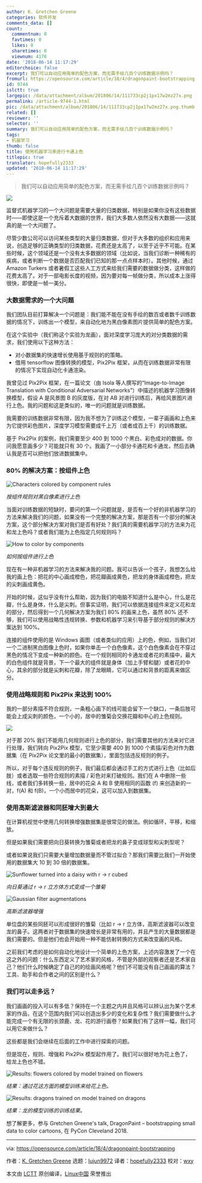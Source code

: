 ```yaml
---
author: K. Gretchen Greene
categories: 软件开发
comments_data: []
count:
  commentnum: 0
  favtimes: 0
  likes: 0
  sharetimes: 0
  viewnum: 4176
date: '2018-06-14 11:17:29'
editorchoice: false
excerpt: 我们可以自动应用简单的配色方案，而无需手绘几百个训练数据示例吗？
fromurl: https://opensource.com/article/18/4/dragonpaint-bootstrapping
id: 9744
islctt: true
largepic: /data/attachment/album/201806/14/111733cp2j1px17w2mz27x.png
permalink: /article-9744-1.html
pic: /data/attachment/album/201806/14/111733cp2j1px17w2mz27x.png.thumb.jpg
related: []
reviewer: ''
selector: ''
summary: 我们可以自动应用简单的配色方案，而无需手绘几百个训练数据示例吗？
tags:
- 机器学习
thumb: false
title: 使用机器学习来进行卡通上色
titlepic: true
translator: hopefully2333
updated: '2018-06-14 11:17:29'
---
```



> 
> 我们可以自动应用简单的配色方案，而无需手绘几百个训练数据示例吗？
> 
> 
> 


![](/data/attachment/album/201806/14/111733cp2j1px17w2mz27x.png)


监督式机器学习的一个大问题是需要大量的归类数据，特别是如果你没有这些数据时——即使这是一个充斥着大数据的世界，我们大多数人依然没有大数据——这就真的是一个大问题了。


尽管少数公司可以访问某些类型的大量归类数据，但对于大多数的组织和应用来说，创造足够的正确类型的归类数据，花费还是太高了，以至于近乎不可能。在某些时候，这个领域还是一个没有太多数据的领域（比如说，当我们诊断一种稀有的疾病，或者判断一个数据是否匹配我们已知的那一点点样本时）。其他时候，通过 Amazon Turkers 或者暑假工这些人工方式来给我们需要的数据做分类，这样做的花费太高了。对于一部电影长度的视频，因为要对每一帧做分类，所以成本上涨得很快，即使是一帧一美分。


### 大数据需求的一个大问题


我们团队目前打算解决一个问题是：我们能不能在没有手绘的数百或者数千训练数据的情况下，训练出一个模型，来自动化地为黑白像素图片提供简单的配色方案。


在这个实验中（我们称这个实验为龙画），面对深度学习庞大的对分类数据的需求，我们使用以下这种方法：


* 对小数据集的快速增长使用基于规则的的策略。
* 借用 tensorflow 图像转换的模型，Pix2Pix 框架，从而在训练数据非常有限的情况下实现自动化卡通渲染。


我曾见过 Pix2Pix 框架，在一篇论文（由 Isola 等人撰写的“Image-to-Image Translation with Conditional Adversarial Networks”）中描述的机器学习图像转换模型，假设 A 是风景图 B 的灰度版，在对 AB 对进行训练后，再给风景图片进行上色。我的问题和这是类似的，唯一的问题就是训练数据。


我需要的训练数据非常有限，因为我不想为了训练这个模型，一辈子画画和上色来为它提供彩色图片，深度学习模型需要成千上万（或者成百上千）的训练数据。


基于 Pix2Pix 的案例，我们需要至少 400 到 1000 个黑白、彩色成对的数据。你问我愿意画多少？可能就只有 30 个。我画了一小部分卡通花和卡通龙，然后去确认我是否可以把他们放进数据集中。


### 80% 的解决方案：按组件上色


![Characters colored by component rules](/data/attachment/album/201806/14/111734h74gpphxl1h4h7g7.png "Characters colored by component rules")


*按组件规则对黑白像素进行上色*


当面对训练数据的短缺时，要问的第一个问题就是，是否有一个好的非机器学习的方法来解决我们的问题，如果没有一个完整的解决方案，那是否有一个部分的解决方案，这个部分解决方案对我们是否有好处？我们真的需要机器学习的方法来为花和龙上色吗？或者我们能为上色指定几何规则吗？


![How to color by components](/data/attachment/album/201806/14/111734gx7dng3nsn78z34s.png "How to color by components")


*如何按组件进行上色*


现在有一种非机器学习的方法来解决我的问题。我可以告诉一个孩子，我想怎么给我的画上色：把花的中心画成橙色，把花瓣画成黄色，把龙的身体画成橙色，把龙的尖刺画成黄色。


开始的时候，这似乎没有什么帮助，因为我们的电脑不知道什么是中心，什么是花瓣，什么是身体，什么是尖刺。但事实证明，我们可以依据连接组件来定义花和龙的部分，然后得到一个几何解决方案为我们 80% 的画来上色，虽然 80% 还不够，我们可以使用战略性违规转换、参数和机器学习来引导基于部分规则的解决方案达到 100%。


连接的组件使用的是 Windows 画图（或者类似的应用）上的色，例如，当我们对一个二进制黑白图像上色时，如果你单击一个白色像素，这个白色像素会在不穿过黑色的情况下变成一种新的颜色。在一个规则相同的卡通龙或者花的素描中，最大的白色组件就是背景，下一个最大的组件就是身体（加上手臂和腿）或者花的中心，其余的部分就是尖刺和花瓣，除了龙眼睛，它可以通过和背景的距离来做区分。


### 使用战略规则和 Pix2Pix 来达到 100%


我的一部分素描不符合规则，一条粗心画下的线可能会留下一个缺口，一条后肢可能会上成尖刺的颜色，一个小的，居中的雏菊会交换花瓣和中心的上色规则。


![](/data/attachment/album/201806/14/111735lm0bzspbsstzhsms.png)


对于那 20% 我们不能用几何规则进行上色的部分，我们需要其他的方法来对它进行处理，我们转向 Pix2Pix 模型，它至少需要 400 到 1000 个素描/彩色对作为数据集（在 Pix2Pix 论文里的最小的数据集），里面包括违反规则的例子。


所以，对于每个违反规则的例子，我们最后都会通过手工的方式进行上色（比如后肢）或者选取一些符合规则的素描 / 彩色对来打破规则。我们在 A 中删除一些线，或者我们多转换一些，居中的花朵 A 和 B 使用相同的函数 (f) 来创造新的一对，f(A) 和 f(B)，一个小而居中的花朵，这可以加入到数据集。


### 使用高斯滤波器和同胚增大到最大


在计算机视觉中使用几何转换增强数据集是很常见的做法。例如循环，平移，和缩放。


但是如果我们需要把向日葵转换为雏菊或者把龙的鼻子变成球型和尖刺型呢？


或者如果说我们只需要大量增加数据量而不管过拟合？那我们需要比我们一开始使用的数据集大 10 到 30 倍的数据集。


![Sunflower turned into a daisy with r -> r cubed](/data/attachment/album/201806/14/111735t6ssdzjut6t88dot.png "Sunflower turned into a daisy with r -> r cubed")


*向日葵通过 r -> r 立方体方式变成一个雏菊*


![Gaussian filter augmentations](/data/attachment/album/201806/14/111735u7xxg8ekxh8mkf2z.png "Gaussian filter augmentations")


*高斯滤波器增强*


单位盘的某些同胚可以形成很好的雏菊（比如 r -> r 立方体，高斯滤波器可以改变龙的鼻子。这两者对于数据集的快速增长是非常有用的，并且产生的大量数据都是我们需要的。但是他们也会开始用一种不能仿射转换的方式来改变画的风格。


之前我们考虑的是如何自动化地设计一个简单的上色方案，上述内容激发了一个在这之外的问题：什么东西定义了艺术家的风格，不管是外部的观察者还是艺术家自己？他们什么时候确定了自己的的绘画风格呢？他们不可能没有自己画画的算法？工具、助手和合作者之间的区别是什么？


### 我们可以走多远？


我们画画的投入可以有多低？保持在一个主题之内并且风格可以辨认出为某个艺术家的作品，在这个范围内我们可以创造出多少的变化和复杂性？我们需要做什么才能完成一个有无限的长颈鹿、龙、花的游行画卷？如果我们有了这样一幅，我们可以用它来做什么？


这些都是我们会继续在后面的工作中进行探索的问题。


但是现在，规则、增强和 Pix2Pix 模型起作用了。我们可以很好地为花上色了，给龙上色也不错。


![Results: flowers colored by model trained on flowers](/data/attachment/album/201806/14/111736i6zwc03hwccdd0zo.png "Results: flowers colored by model trained on flowers")


*结果：通过花这方面的模型训练来给花上色。*


![Results: dragons trained on model trained on dragons](/data/attachment/album/201806/14/111736yqo9zo4cqnkr2orj.png "Results: dragons trained on model trained on dragons")


*结果：龙的模型训练的训练结果。*


想了解更多，参与 Gretchen Greene's talk, DragonPaint – bootstrapping small data to color cartoons, 在 PyCon Cleveland 2018.




---


via: <https://opensource.com/article/18/4/dragonpaint-bootstrapping>


作者：[K. Gretchen Greene](https://opensource.com/users/kggreene) 选题：[lujun9972](https://github.com/lujun9972) 译者：[hopefully2333](https://github.com/hopefully2333) 校对：[wxy](https://github.com/wxy)


本文由 [LCTT](https://github.com/LCTT/TranslateProject) 原创编译，[Linux中国](https://linux.cn/) 荣誉推出